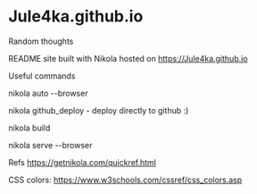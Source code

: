 # Jule4ka.github.io
Random thoughts

README
site built with Nikola hosted on https://Jule4ka.github.io

Useful commands

nikola auto --browser

nikola github_deploy - deploy directly to github :) 

nikola build

nikola serve --browser

Refs
https://getnikola.com/quickref.html


CSS colors:
https://www.w3schools.com/cssref/css_colors.asp